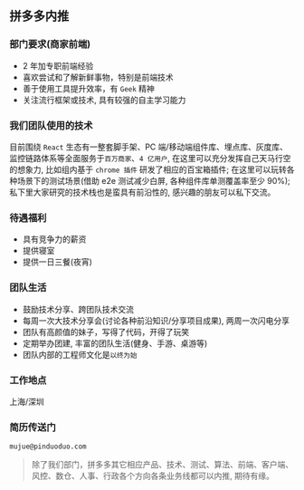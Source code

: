 ## 拼多多内推

### 部门要求(商家前端)

* 2 年加专职前端经验
* 喜欢尝试和了解新鲜事物，特别是前端技术
* 善于使用工具提升效率，有 `Geek` 精神
* 关注流行框架或技术, 具有较强的自主学习能力

### 我们团队使用的技术

目前围绕 `React` 生态有一整套脚手架、PC 端/移动端组件库、埋点库、灰度库、监控链路体系等全面服务于`百万商家`、`4 亿用户`, 在这里可以充分发挥自己天马行空的想象力, 比如组内基于 `chrome 插件` 研发了相应的百宝箱插件; 在这里可以玩转各种场景下的测试场景(借助 e2e 测试减少白屏, 各种组件库单测覆盖率至少 90%); 私下里大家研究的技术栈也是蛮具有前沿性的, 感兴趣的朋友可以私下交流。

### 待遇福利

* 具有竞争力的薪资
* 提供寝室
* 提供一日三餐(夜宵)

### 团队生活

* 鼓励技术分享、跨团队技术交流
* 每周一次大技术分享会(讨论各种前沿知识/分享项目成果), 两周一次闪电分享
* 团队有高颜值的妹子，写得了代码，开得了玩笑
* 定期举办团建, 丰富的团队生活(健身、手游、桌游等)
* 团队内部的工程师文化是`以终为始`

### 工作地点

上海/深圳

### 简历传送门

`mujue@pinduoduo.com`

> 除了我们部门，拼多多其它相应产品、技术、测试、算法、前端、客户端、风控、数仓、人事、行政各个方向各条业务线都可以内推, 期待有缘。